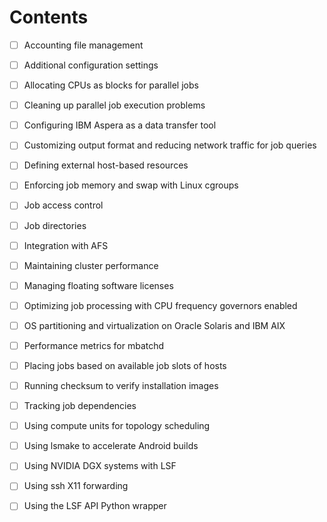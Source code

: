 # Contents

- [ ] Accounting file management
- [ ] Additional configuration settings
- [ ] Allocating CPUs as blocks for parallel jobs
- [ ] Cleaning up parallel job execution problems
- [ ] Configuring IBM Aspera as a data transfer tool
- [ ] Customizing output format and reducing network traffic for job queries
- [ ] Defining external host-based resources
- [ ] Enforcing job memory and swap with Linux cgroups
- [ ] Job access control
- [ ] Job directories
- [ ] Integration with AFS
- [ ] Maintaining cluster performance
- [ ] Managing floating software licenses
- [ ] Optimizing job processing with CPU frequency governors enabled
- [ ] OS partitioning and virtualization on Oracle Solaris and IBM AIX
- [ ] Performance metrics for mbatchd
- [ ] Placing jobs based on available job slots of hosts
- [ ] Running checksum to verify installation images
- [ ] Tracking job dependencies
- [ ] Using compute units for topology scheduling
- [ ] Using lsmake to accelerate Android builds
- [ ] Using NVIDIA DGX systems with LSF
- [ ] Using ssh X11 forwarding
- [ ] Using the LSF API Python wrapper

